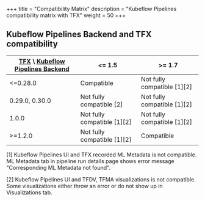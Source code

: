 +++
title = "Compatibility Matrix"
description = "Kubeflow Pipelines compatibility matrix with TFX"
weight = 50
+++

## Kubeflow Pipelines Backend and TFX compatibility

| [TFX](https://github.com/tensorflow/tfx/releases) \ [Kubeflow Pipelines Backend](https://github.com/kubeflow/pipelines/releases) | <= 1.5 | >= 1.7 |
|  ------  | ----  | ---- |
| <=0.28.0 | Compatible | Not fully compatible [1][2] |
| 0.29.0, 0.30.0 | Not fully compatible [2] | Not fully compatible [1][2] |
| 1.0.0  | Not fully compatible [1][2] | Not fully compatible [1][2] |
| >=1.2.0  | Not fully compatible [1][2] | Compatible |

[1] Kubeflow Pipelines UI and TFX recorded ML Metadata is not compatible. ML Metadata tab in pipeline run details page shows error message "Corresponding ML Metadata not found".

[2] Kubeflow Pipelines UI and TFDV, TFMA visualizations is not compatible. Some visualizations either throw an error or do not show up in Visualizations tab.

<!--
Issues that caused the incompatibilities:
* TFX 1.0.0+
	* https://github.com/kubeflow/pipelines/issues/6138#issuecomment-898190223
	* https://github.com/kubeflow/pipelines/issues/6138#issuecomment-899917056
* TFX 0.29.0 https://github.com/tensorflow/tfx/issues/3933
-->
